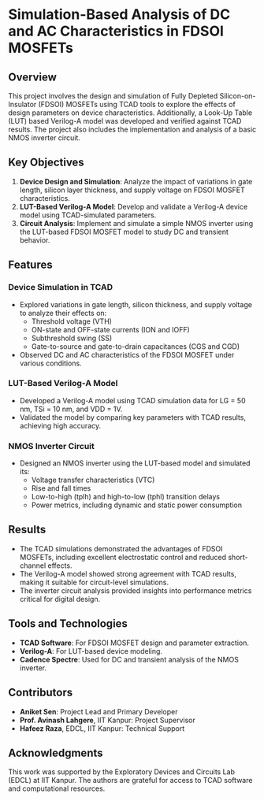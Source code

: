 # Simulation-Based Analysis of DC and AC Characteristics in FDSOI MOSFETs  

## Overview  
This project involves the design and simulation of Fully Depleted Silicon-on-Insulator (FDSOI) MOSFETs using TCAD tools to explore the effects of design parameters on device characteristics. Additionally, a Look-Up Table (LUT) based Verilog-A model was developed and verified against TCAD results. The project also includes the implementation and analysis of a basic NMOS inverter circuit.  

## Key Objectives  
1. **Device Design and Simulation**: Analyze the impact of variations in gate length, silicon layer thickness, and supply voltage on FDSOI MOSFET characteristics.  
2. **LUT-Based Verilog-A Model**: Develop and validate a Verilog-A device model using TCAD-simulated parameters.  
3. **Circuit Analysis**: Implement and simulate a simple NMOS inverter using the LUT-based FDSOI MOSFET model to study DC and transient behavior.  

## Features  
### Device Simulation in TCAD  
- Explored variations in gate length, silicon thickness, and supply voltage to analyze their effects on:  
  - Threshold voltage (VTH)  
  - ON-state and OFF-state currents (ION and IOFF)  
  - Subthreshold swing (SS)  
  - Gate-to-source and gate-to-drain capacitances (CGS and CGD)  
- Observed DC and AC characteristics of the FDSOI MOSFET under various conditions.  

### LUT-Based Verilog-A Model  
- Developed a Verilog-A model using TCAD simulation data for LG = 50 nm, TSi = 10 nm, and VDD = 1V.  
- Validated the model by comparing key parameters with TCAD results, achieving high accuracy.  

### NMOS Inverter Circuit  
- Designed an NMOS inverter using the LUT-based model and simulated its:  
  - Voltage transfer characteristics (VTC)  
  - Rise and fall times  
  - Low-to-high (tplh) and high-to-low (tphl) transition delays  
  - Power metrics, including dynamic and static power consumption  

## Results  
- The TCAD simulations demonstrated the advantages of FDSOI MOSFETs, including excellent electrostatic control and reduced short-channel effects.  
- The Verilog-A model showed strong agreement with TCAD results, making it suitable for circuit-level simulations.  
- The inverter circuit analysis provided insights into performance metrics critical for digital design.  

## Tools and Technologies  
- **TCAD Software**: For FDSOI MOSFET design and parameter extraction.  
- **Verilog-A**: For LUT-based device modeling.  
- **Cadence Spectre**: Used for DC and transient analysis of the NMOS inverter.  

## Contributors  
- **Aniket Sen**: Project Lead and Primary Developer  
- **Prof. Avinash Lahgere**, IIT Kanpur: Project Supervisor  
- **Hafeez Raza**, EDCL, IIT Kanpur: Technical Support  

## Acknowledgments  
This work was supported by the Exploratory Devices and Circuits Lab (EDCL) at IIT Kanpur. The authors are grateful for access to TCAD software and computational resources.  
